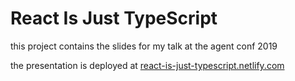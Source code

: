 # React Is Just TypeScript

this project contains the slides for my talk at the agent conf 2019

the presentation is deployed at
[react-is-just-typescript.netlify.com](https://react-is-just-typescript.netlify.com)
